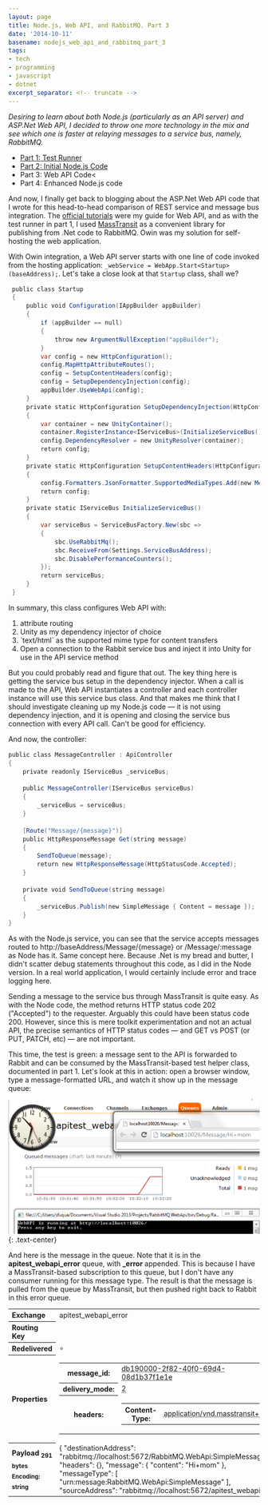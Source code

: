```yaml
---
layout: page
title: Node.js, Web API, and RabbitMQ. Part 3
date: '2014-10-11'
basename: nodejs_web_api_and_rabbitmq_part_3
tags:
- tech
- programming
- javascript
- dotnet
excerpt_separator: <!-- truncate -->
---
```


_Desiring to learn about both Node.js (particularly as an API server) and
ASP.Net Web API, I decided to throw one more technology in the mix and see which
one is faster at relaying messages to a service bus, namely, RabbitMQ._

* [Part 1: Test Runner](/archive/2014/07/29/nodejs_web_api_and_rabbitmq_part_1/)
* [Part 2: Initial Node.js Code](/archive/2014/08/03/nodejs_web_api_and_rabbitmq_part_2/)
* Part 3: Web API Code<
* Part 4: Enhanced Node.js code

And now, I finally get back to blogging about the ASP.Net Web API code that I
wrote for this head-to-head comparison of REST service and message bus
integration. The [official tutorials](http://www.asp.net/web-api)
were my guide for Web API, and as with the test runner in part 1, I used [MassTransit](http://masstransit-project.com/) as a convenient library
for publishing from .Net code to RabbitMQ. Owin was my solution for self-hosting
the web application.

<!-- truncate -->

With Owin integration, a Web API server starts with one line of code invoked
from the hosting application:
`_webService = WebApp.Start<Startup>(baseAddress);`. Let's take a close look at
that `Startup` class, shall we?

```csharp
 public class Startup
 {
     public void Configuration(IAppBuilder appBuilder)
     {
         if (appBuilder == null)
         {
             throw new ArgumentNullException("appBuilder");
         }
         var config = new HttpConfiguration();
         config.MapHttpAttributeRoutes();
         config = SetupContentHeaders(config);
         config = SetupDependencyInjection(config);
         appBuilder.UseWebApi(config);
     }
     private static HttpConfiguration SetupDependencyInjection(HttpConfiguration config)
     {
         var container = new UnityContainer();
         container.RegisterInstance<IServiceBus>(InitializeServiceBus(), new ContainerControlledLifetimeManager());
         config.DependencyResolver = new UnityResolver(container);
         return config;
     }
     private static HttpConfiguration SetupContentHeaders(HttpConfiguration config)
     {
         config.Formatters.JsonFormatter.SupportedMediaTypes.Add(new MediaTypeHeaderValue("text/html"));
         return config;
     }
     private static IServiceBus InitializeServiceBus()
     {
         var serviceBus = ServiceBusFactory.New(sbc =>
         {
             sbc.UseRabbitMq();
             sbc.ReceiveFrom(Settings.ServiceBusAddress);
             sbc.DisablePerformanceCounters();
         });
         return serviceBus;
     }
 }
```

In summary, this class configures Web API with:

<ol>
<li>attribute routing</li>
<li>Unity as my dependency injector of choice</li>
<li>`text/html` as the supported mime type for content transfers</li>
<li>Open a connection to the Rabbit service bus and inject it into Unity for use in the API service method</li>
</ol>

But you could probably read and figure that out. The key thing here is getting
the service bus setup in the dependency injector. When a call is made to the
API, Web API instantiates a controller and each controller instance will use
this service bus class. And that makes me think that I should investigate
cleaning up my Node.js code &mdash; it is not using dependency injection, and it
is opening and closing the service bus connection with every API call. Can't be
good for efficiency.

And now, the controller:

```csharp
public class MessageController : ApiController
{
    private readonly IServiceBus _serviceBus;

    public MessageController(IServiceBus serviceBus)
    {
        _serviceBus = serviceBus;
    }

    [Route("Message/{message}")]
    public HttpResponseMessage Get(string message)
    {
        SendToQueue(message);
        return new HttpResponseMessage(HttpStatusCode.Accepted);
    }

    private void SendToQueue(string message)
    {
        _serviceBus.Publish(new SimpleMessage { Content = message });
    }
}
```

As with the Node.js service, you can see that the service accepts messages
routed to http://baseAddress/Message/{message} or /Message/:message as Node has
it. Same concept here. Because .Net is my bread and butter, I didn't scatter
debug statements throughout this code, as I did in the Node version. In a real
world application, I would certainly include error and trace logging here.

Sending a message to the service bus through MassTransit is quite easy. As with
the Node code, the method returns HTTP status code 202 ("Accepted") to the
requester. Arguably this could have been status code 200. However, since this is
mere toolkit experimentation and not an actual API, the precise semantics of
HTTP status codes &mdash; and GET vs POST (or PUT, PATCH, etc) &mdash; are not
important.

This time, the test is green: a message sent to the API is forwarded to Rabbit
and can be consumed by the MassTransit-based test helper class, documented in
part 1. Let's look at this in action: open a browser window, type a
message-formatted URL, and watch it show up in the message queue:

![composite screenshot](/images/webApi_RabbitMQ.png){: .text-center}

And here is the message in the queue. Note that it is in the
**apitest_webapi_error** queue, with **_error** appended. This is because I have
a MassTransit-based subscription to this queue, but I don't have any consumer
running for this message type. The result is that the message is pulled from the
queue by MassTransit, but then pushed right back to Rabbit in this error queue.

<table>
<tr>
<th align="left" width="150">Exchange</th>
    <td>apitest_webapi_error</td>
  </tr>
  <tr>
    <th align="left" >Routing Key</th>
    <td></td>
  </tr>
  <tr>
    <th align="left" >Redelivered</th>
    <td>&SmallCircle;</td>
  </tr>
  <tr>
    <th align="left" >Properties</th>
    <td><table class="mini"><tbody><tr><th>message_id:</th><td><acronym class="type" title="string">db190000-2f82-40f0-69d4-08d1b37f1e1e</acronym></td></tr><tr><th>delivery_mode:</th><td><acronym class="type" title="number">2</acronym></td></tr><tr><th>headers:</th><td><table class="mini"><tbody><tr><th>Content-Type:</th><td><acronym class="type" title="string">application/vnd.masstransit+json</acronym></td></tr></tbody></table></td></tr></tbody></table></td>
  </tr>
  <tr>
    <th align="left" >
      Payload
      <sub>291 bytes</sub>
      <sub>Encoding: string</sub>
    </th>
    <td>
      {
  "destinationAddress": "rabbitmq://localhost:5672/RabbitMQ.WebApi:SimpleMessage",
  "headers": {},
  "message": {
    "content": "Hi+mom"
  },
  "messageType": [
    "urn:message:RabbitMQ.WebApi:SimpleMessage"
  ],
  "sourceAddress": "rabbitmq://localhost:5672/apitest_webapi"
}
</td>
</tr>
</table>

